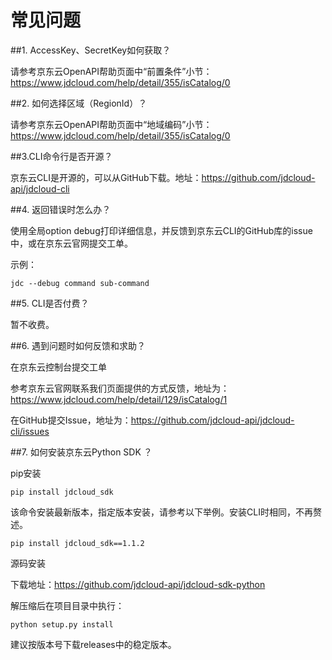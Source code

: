 
# 常见问题

##1. AccessKey、SecretKey如何获取？

请参考京东云OpenAPI帮助页面中“前置条件”小节：https://www.jdcloud.com/help/detail/355/isCatalog/0



##2. 如何选择区域（RegionId）？

请参考京东云OpenAPI帮助页面中“地域编码”小节：https://www.jdcloud.com/help/detail/355/isCatalog/0



##3.CLI命令行是否开源？

京东云CLI是开源的，可以从GitHub下载。地址：https://github.com/jdcloud-api/jdcloud-cli



##4.    返回错误时怎么办？

使用全局option debug打印详细信息，并反馈到京东云CLI的GitHub库的issue中，或在京东云官网提交工单。

示例：

	jdc --debug command sub-command
   

##5.    CLI是否付费？

暂不收费。



##6.    遇到问题时如何反馈和求助？

在京东云控制台提交工单

参考京东云官网联系我们页面提供的方式反馈，地址为：https://www.jdcloud.com/help/detail/129/isCatalog/1

在GitHub提交Issue，地址为：https://github.com/jdcloud-api/jdcloud-cli/issues



##7.    如何安装京东云Python SDK ？

pip安装


	pip install jdcloud_sdk
 该命令安装最新版本，指定版本安装，请参考以下举例。安装CLI时相同，不再赘述。

	pip install jdcloud_sdk==1.1.2
   

源码安装

下载地址：https://github.com/jdcloud-api/jdcloud-sdk-python

解压缩后在项目目录中执行：

	python setup.py install    
建议按版本号下载releases中的稳定版本。
